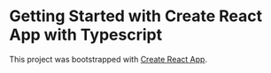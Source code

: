 # Getting Started with Create React App with Typescript

This project was bootstrapped with [Create React App](https://create-react-app.dev/docs/adding-typescript/).
